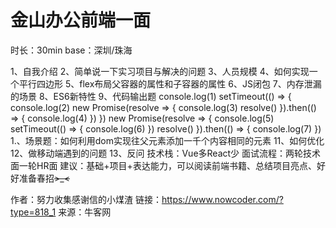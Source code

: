 # 金山办公前端一面

时长：30min
base：深圳/珠海

1、自我介绍
2、简单说一下实习项目与解决的问题
3、人员规模
4、如何实现一个平行四边形
5、flex布局父容器的属性和子容器的属性
6、JS闭包
7、内存泄漏的场景
8、ES6新特性
9、代码输出题
console.log(1)
setTimeout(() => {
 console.log(2)
  new Promise(resolve => {
  console.log(3)
  resolve()
  }).then(() => {
  console.log(4)
 })
})
new Promise(resolve => {
 console.log(5)
  setTimeout(() => {
 console.log(6)
})
 resolve()
}).then(() => {
 console.log(7)
})
1.、场景题：如何利用dom实现往父元素添加一千个内容相同的元素
11、如何优化
12、做移动端遇到的问题
13、反问
技术栈：Vue多React少
面试流程：两轮技术面一轮HR面
建议：基础+项目+表达能力，可以阅读前端书籍、总结项目亮点、好好准备春招~~>_<~~



作者：努力收集感谢信的小煤渣
链接：https://www.nowcoder.com/?type=818_1
来源：牛客网